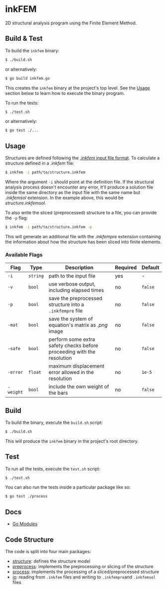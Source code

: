# inkFEM

2D structural analysis program using the Finite Element Method.

## Build & Test

To build the `inkfem` binary:

```sh
$ ./build.sh
```

or alternatively:

```sh
$ go build inkfem.go
```

This creates the `inkfem` binary at the project's top level.
See the [Usage](#usage) section below to learn how to execute the binary program.

To run the tests:

```sh
$ ./test.sh
```

or alternatively:

```sh
$ go test ./...
```

## Usage

Structures are defined following the [_.inkfem_ input file format](./io/README.md).
To calculate a structure defined in a _.inkfem_ file:

```bash
$ inkfem -i path/to/structure.inkfem
```

Where the argument `-i` should point at the definition file.
If the structural analysis process doesn't encounter any error, it'll produce a solution file inside the same directory as the input file with the same name but _.inkfemsol_ extension.
In the example above, this would be _structure.inkfemsol_.

To also write the sliced (preprocessed) structure to a file, you can provide the `-p` flag:

```bash
$ inkfem -i path/to/structure.inkfem -p
```

This will generate an additional file with the _.inkfempre_ extension containing the information about how the structure has been sliced into finite elements.

### Available Flags

| Flag      | Type     | Description                                                            | Required | Default |
| --------- | -------- | ---------------------------------------------------------------------- | -------- | ------- |
| `-i`      | `string` | path to the input file                                                 | yes      | -       |
| `-v`      | `bool`   | use verbose output, including elapsed times                            | no       | `false` |
| `-p`      | `bool`   | save the preprocessed structure into a `.inkfempre` file               | no       | `false` |
| `-mat`    | `bool`   | save the system of equation's matrix as _.png_ image                   | no       | `false` |
| `-safe`   | `bool`   | perform some extra safety checks before proceeding with the resolution | no       | `false` |
| `-error`  | `float`  | maximum displacement error allowed in the resolution                   | no       | `1e-5`  |
| `-weight` | `bool`   | include the own weight of the bars                                     | no       | `false` |

## Build

To build the binary, execute the `build.sh` script:

```bash
$ ./build.sh
```

This will produce the `inkfem` binary in the project's root directory.

## Test

To run all the tests, execute the `test.sh` script:

```bash
$ ./test.sh
```

You can also run the tests inside a particular package like so:

```bash
$ go test ./process
```

## Docs

- [Go Modules](https://go.dev/doc/modules/managing-dependencies)

## Code Structure

The code is split into four main packages:

- [structure](./structure/README.md): defines the structure model
- [preprocess](./preprocess/README.md): implements the preprocessing or slicing of the structure
- [process](./process/README.md): implements the processing of a sliced/preprocessed structure
- [io](./io/README.md): reading from `.inkfem` files and writing to `.inkfempre`and `.inkfemsol` files
